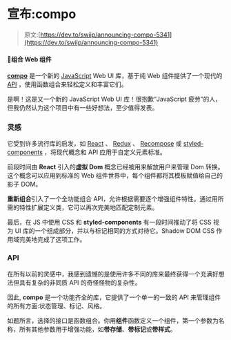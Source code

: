 # 宣布:compo

> 原文:[https://dev.to/swiip/announcing-compo-5341](https://dev.to/swiip/announcing-compo-5341)

#### 🎼组合 Web 组件

[**compo**](https://github.com/Swiip/compo) 是一个新的 [JavaScript](https://hackernoon.com/tagged/javascript) Web UI 库，基于纯 Web 组件提供了一个现代的 [API](https://hackernoon.com/tagged/api) ，使用函数组合来轻松定义和丰富它们。

是啊！这是又一个新的 JavaScript Web UI 库！很抱歉“JavaScript 疲劳”的人，但我仍然认为这个项目中有一些好想法，至少值得发表。

### 灵感

它受到许多流行库的启发，如 [React](https://reactjs.org/) 、 [Redux](https://redux.js.org/) 、 [Recompose](https://github.com/acdlite/recompose) 或 [styled-components](https://www.styled-components.com/) ，将现代概念和 API 应用于自定义元素标准。

前段时间由 **React** 引入的**虚拟 Dom** 概念已经被用来解放用户来管理 Dom 转换。这个概念可以应用到标准的 Web 组件世界中，每个组件都将其模板赋值给自己的影子 DOM。

**重新组合**引入了一个全功能组合 API，允许根据需要逐个增强组件特性。通过用所需的特性扩展定义类，它可以再次完美地匹配定制元素。

最后，在 JS 中使用 CSS 和 **styled-components** 有一段时间推动了将 CSS 视为 UI 库的一个组成部分，并以与标记相同的方式对待它。Shadow DOM CSS 作用域完美地完成了这项工作。

### **API**

在所有以前的灵感中，我感到遗憾的是使用许多不同的库来最终获得一个充满好想法但具有复杂的非同质 API 的奇怪怪物的复杂性。

因此, **compo** 是一个功能齐全的库，它提供了一个单一的一致的 API 来管理组件的所有方面:状态管理、标记、风格。

如题所言，选择的接口是函数组合。你用**组件**函数定义一个组件，第一个参数为名称，所有其他参数用于增强功能，如**带存储**、**带标记**或**带样式**。